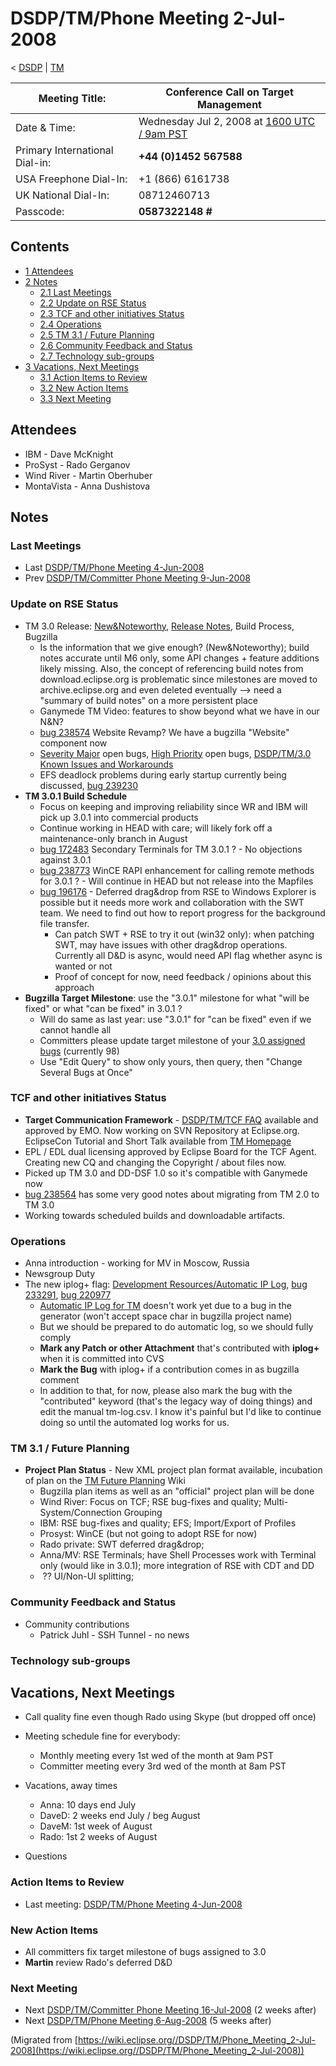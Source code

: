 

DSDP/TM/Phone Meeting 2-Jul-2008
================================

< [DSDP](https://wiki.eclipse.org/DSDP "DSDP")‎ | [TM](./TM "DSDP/TM")

| Meeting Title: | **Conference Call on Target Management** |
| --- | --- |
| Date & Time: | Wednesday Jul 2, 2008 at [1600 UTC / 9am PST](http://www.timeanddate.com/worldclock/fixedtime.html?month=7&day=2&year=2008&hour=16&min=00&sec=0&p1=0) |
| Primary International Dial-in: | **+44 (0)1452 567588** |
| USA Freephone Dial-In: | +1 (866) 6161738 |
| UK National Dial-In: | 08712460713 |
| Passcode: | **0587322148 #** |

Contents
--------

*   [1 Attendees](#Attendees)
*   [2 Notes](#Notes)
    *   [2.1 Last Meetings](#Last-Meetings)
    *   [2.2 Update on RSE Status](#Update-on-RSE-Status)
    *   [2.3 TCF and other initiatives Status](#TCF-and-other-initiatives-Status)
    *   [2.4 Operations](#Operations)
    *   [2.5 TM 3.1 / Future Planning](#TM-3.1-.2F-Future-Planning)
    *   [2.6 Community Feedback and Status](#Community-Feedback-and-Status)
    *   [2.7 Technology sub-groups](#Technology-sub-groups)
*   [3 Vacations, Next Meetings](#Vacations.2C-Next-Meetings)
    *   [3.1 Action Items to Review](#Action-Items-to-Review)
    *   [3.2 New Action Items](#New-Action-Items)
    *   [3.3 Next Meeting](#Next-Meeting)

Attendees
---------

*   IBM - Dave McKnight
*   ProSyst - Rado Gerganov
*   Wind River - Martin Oberhuber
*   MontaVista - Anna Dushistova

Notes
-----

### Last Meetings

*   Last [DSDP/TM/Phone Meeting 4-Jun-2008](./Phone_Meeting_4-Jun-2008 "DSDP/TM/Phone Meeting 4-Jun-2008")
*   Prev [DSDP/TM/Committer Phone Meeting 9-Jun-2008](./Committer_Phone_Meeting_9-Jun-2008 "DSDP/TM/Committer Phone Meeting 9-Jun-2008")

### Update on RSE Status

*   TM 3.0 Release: [New&Noteworthy](https://www.eclipse.org/dsdp/tm/development/relnotes/3.0/tm-news-3.0.html), [Release Notes](https://www.eclipse.org/dsdp/tm/development/relnotes/3.0/readme_tm_3.0.html), Build Process, Bugzilla
    *   Is the information that we give enough? (New&Noteworthy); build notes accurate until M6 only, some API changes + feature additions likely missing. Also, the concept of referencing build notes from download.eclipse.org is problematic since milestones are moved to archive.eclipse.org and even deleted eventually --> need a "summary of build notes" on a more persistent place
    *   Ganymede TM Video: features to show beyond what we have in our N&N?
    *   [bug 238574](https://bugs.eclipse.org/bugs/show_bug.cgi?id=238574) Website Revamp? We have a bugzilla "Website" component now
    *   [Severity Major](https://bugs.eclipse.org/bugs/buglist.cgi?query_format=advanced&classification=DSDP&product=Target+Management&bug_status=UNCONFIRMED&bug_status=NEW&bug_status=ASSIGNED&bug_status=REOPENED&bug_severity=blocker&bug_severity=critical&bug_severity=major&cmdtype=doit) open bugs, [High Priority](https://bugs.eclipse.org/bugs/buglist.cgi?query_format=advanced&classification=DSDP&product=Target+Management&bug_status=UNCONFIRMED&bug_status=NEW&bug_status=ASSIGNED&bug_status=REOPENED&cmdtype=doit&field0-0-0=priority&type0-0-0=regexp&value0-0-0=P%5B12%5D&field0-0-1=bug_severity&type0-0-1=regexp&value0-0-1=blocker%7Ccritical%7Cmajor) open bugs, [DSDP/TM/3.0 Known Issues and Workarounds](./3.0_Known_Issues_and_Workarounds "DSDP/TM/3.0 Known Issues and Workarounds")
    *   EFS deadlock problems during early startup currently being discussed, [bug 239230](https://bugs.eclipse.org/bugs/show_bug.cgi?id=239230)
*   **TM 3.0.1 Build Schedule**
    *   Focus on keeping and improving reliability since WR and IBM will pick up 3.0.1 into commercial products
    *   Continue working in HEAD with care; will likely fork off a maintenance-only branch in August
    *   [bug 172483](https://bugs.eclipse.org/bugs/show_bug.cgi?id=172483) Secondary Terminals for TM 3.0.1 ? - No objections against 3.0.1
    *   [bug 238773](https://bugs.eclipse.org/bugs/show_bug.cgi?id=238773) WinCE RAPI enhancement for calling remote methods for 3.0.1 ? - Will continue in HEAD but not release into the Mapfiles
    *   [bug 196176](https://bugs.eclipse.org/bugs/show_bug.cgi?id=196176) \- Deferred drag&drop from RSE to Windows Explorer is possible but it needs more work and collaboration with the SWT team. We need to find out how to report progress for the background file transfer.
        *   Can patch SWT + RSE to try it out (win32 only): when patching SWT, may have issues with other drag&drop operations. Currently all D&D is async, would need API flag whether async is wanted or not
        *   Proof of concept for now, need feedback / opinions about this approach
*   **Bugzilla Target Milestone**: use the "3.0.1" milestone for what "will be fixed" or what "can be fixed" in 3.0.1 ?
    *   Will do same as last year: use "3.0.1" for "can be fixed" even if we cannot handle all
    *   Committers please update target milestone of your [3.0 assigned bugs](https://bugs.eclipse.org/bugs/buglist.cgi?bug_file_loc=&bug_file_loc_type=allwordssubstr&bug_id=&bug_status=UNCONFIRMED&bug_status=NEW&bug_status=ASSIGNED&bug_status=REOPENED&bugidtype=include&chfieldfrom=&chfieldto=Now&chfieldvalue=&classification=DSDP&email1=&email2=&emailtype1=substring&emailtype2=substring&field-1-0-0=classification&field-1-1-0=product&field-1-2-0=target_milestone&field-1-3-0=bug_status&field0-0-0=noop&keywords=&keywords_type=allwords&long_desc=&long_desc_type=allwordssubstr&product=Target%20Management&query_format=advanced&remaction=&short_desc=&short_desc_type=allwordssubstr&status_whiteboard=&status_whiteboard_type=allwordssubstr&target_milestone=3.0&target_milestone=3.0%20M3&target_milestone=3.0%20M4&target_milestone=3.0%20M5&target_milestone=3.0%20M6&target_milestone=3.0%20M7&target_milestone=3.0%20RC1&target_milestone=3.0%20RC2&target_milestone=3.0%20RC3&target_milestone=3.0%20RC4&target_milestone=3.0%20RC5&type-1-0-0=anyexact&type-1-1-0=anyexact&type-1-2-0=anyexact&type-1-3-0=anyexact&type0-0-0=noop&value-1-0-0=DSDP&value-1-1-0=Target%20Management&value-1-2-0=3.0%2C3.0%20M3%2C3.0%20M4%2C3.0%20M5%2C3.0%20M6%2C3.0%20M7%2C3.0%20RC1%2C3.0%20RC2%2C3.0%20RC3%2C3.0%20RC4%2C3.0%20RC5&value-1-3-0=UNCONFIRMED%2CNEW%2CASSIGNED%2CREOPENED&value0-0-0=&votes=&order=map_assigned_to.login_name%2Cbugs.priority%2Cbugs.priority%2Cbugs.bug_severity%2Cmap_assigned_to.login_name%2Cbugs.bug_status%2Cbugs.priority%2Cbugs.bug_id&query_based_on=) (currently 98)
    *   Use "Edit Query" to show only yours, then query, then "Change Several Bugs at Once"

### TCF and other initiatives Status

*   **Target Communication Framework** \- [DSDP/TM/TCF FAQ](https://wiki.eclipse.org/TCF "DSDP/TM/TCF FAQ") available and approved by EMO. Now working on SVN Repository at Eclipse.org. EclipseCon Tutorial and Short Talk available from [TM Homepage](https://www.eclipse.org/dsdp/tm)
*   EPL / EDL dual licensing approved by Eclipse Board for the TCF Agent. Creating new CQ and changing the Copyright / about files now.
*   Picked up TM 3.0 and DD-DSF 1.0 so it's compatible with Ganymede now
*   [bug 238564](https://bugs.eclipse.org/bugs/show_bug.cgi?id=238564) has some very good notes about migrating from TM 2.0 to TM 3.0
*   Working towards scheduled builds and downloadable artifacts.

### Operations

*   Anna introduction - working for MV in Moscow, Russia
*   Newsgroup Duty
*   The new iplog+ flag: [Development Resources/Automatic IP Log](https://wiki.eclipse.org/Development_Resources/Automatic_IP_Log "Development Resources/Automatic IP Log"), [bug 233291](https://bugs.eclipse.org/bugs/show_bug.cgi?id=233291), [bug 220977](https://bugs.eclipse.org/bugs/show_bug.cgi?id=220977)
    *   [Automatic IP Log for TM](https://www.eclipse.org/projects/ip_log.php?projectid=dsdp.tm) doesn't work yet due to a bug in the generator (won't accept space char in bugzilla project name)
    *   But we should be prepared to do automatic log, so we should fully comply
    *   **Mark any Patch or other Attachment** that's contributed with **iplog+** when it is committed into CVS
    *   **Mark the Bug** with iplog+ if a contribution comes in as bugzilla comment
    *   In addition to that, for now, please also mark the bug with the "contributed" keyword (that's the legacy way of doing things) and edit the manual tm-log.csv. I know it's painful but I'd like to continue doing so until the automated log works for us.

### TM 3.1 / Future Planning

*   **Project Plan Status** \- New XML project plan format available, incubation of plan on the [TM Future Planning](./TM_Future_Planning "TM Future Planning") Wiki
    *   Bugzilla plan items as well as an "official" project plan will be done
    *   Wind River: Focus on TCF; RSE bug-fixes and quality; Multi-System/Connection Grouping
    *   IBM: RSE bug-fixes and quality; EFS; Import/Export of Profiles
    *   Prosyst: WinCE (but not going to adopt RSE for now)
    *   Rado private: SWT deferred drag&drop;
    *   Anna/MV: RSE Terminals; have Shell Processes work with Terminal only (would like in 3.0.1); more integration of RSE with CDT and DD
    *    ?? UI/Non-UI splitting;

### Community Feedback and Status

*   Community contributions
    *   Patrick Juhl - SSH Tunnel - no news

### Technology sub-groups

Vacations, Next Meetings
------------------------

*   Call quality fine even though Rado using Skype (but dropped off once)
*   Meeting schedule fine for everybody:
    *   Monthly meeting every 1st wed of the month at 9am PST
    *   Committer meeting every 3rd wed of the month at 8am PST

*   Vacations, away times
    *   Anna: 10 days end July
    *   DaveD: 2 weeks end July / beg August
    *   DaveM: 1st week of August
    *   Rado: 1st 2 weeks of August
*   Questions

### Action Items to Review

*   Last meeting: [DSDP/TM/Phone Meeting 4-Jun-2008](./Phone_Meeting_4-Jun-2008 "DSDP/TM/Phone Meeting 4-Jun-2008")

### New Action Items

*   All committers fix target milestone of bugs assigned to 3.0
*   **Martin** review Rado's deferred D&D

### Next Meeting

*   Next [DSDP/TM/Committer Phone Meeting 16-Jul-2008](./Committer_Phone_Meeting_16-Jul-2008 "DSDP/TM/Committer Phone Meeting 16-Jul-2008") (2 weeks after)
*   Next [DSDP/TM/Phone Meeting 6-Aug-2008](./Phone_Meeting_6-Aug-2008 "DSDP/TM/Phone Meeting 6-Aug-2008") (5 weeks after)


(Migrated from [https://wiki.eclipse.org//DSDP/TM/Phone_Meeting_2-Jul-2008](https://wiki.eclipse.org//DSDP/TM/Phone_Meeting_2-Jul-2008))